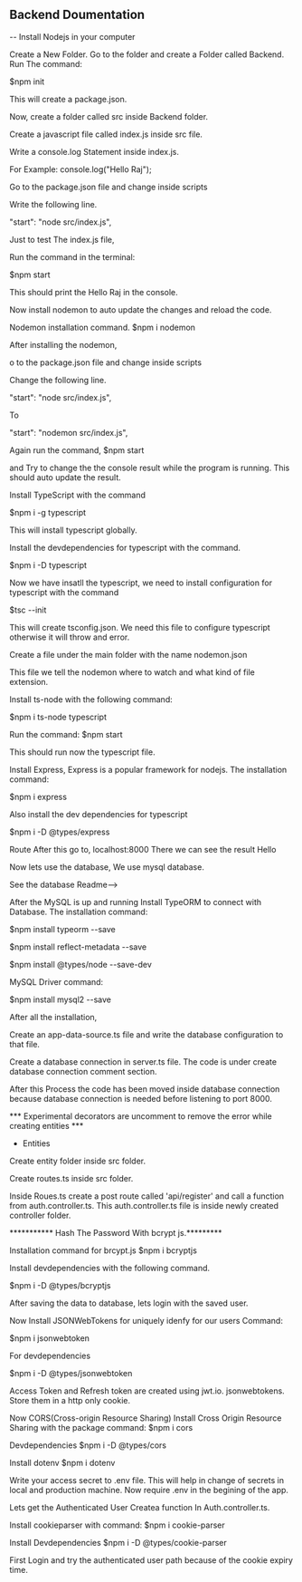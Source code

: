 ## Backend Doumentation

-- Install Nodejs in your computer

Create a New Folder.
Go to the folder and create a Folder called Backend.
Run The command:

$npm init

This will create a package.json.

Now, create a folder called src inside Backend folder.

Create a javascript file called index.js inside src file. 

Write a console.log Statement inside index.js.

For Example: console.log("Hello Raj");

Go to the package.json file and change inside scripts

Write the following line.

"start": "node src/index.js",

Just to test The index.js file,

Run the command in the terminal:

$npm start

This should print the Hello Raj in the console.

Now install nodemon to auto update the changes and reload the code.

Nodemon installation command.
$npm i nodemon

After installing the nodemon,

o to the package.json file and change inside scripts

Change the following line.

"start": "node src/index.js",

To

"start": "nodemon src/index.js",

Again run the command,
$npm start

and Try to change the the console result while the program is running.
This should auto update the result.

Install TypeScript with the command

$npm i -g typescript

This will install typescript globally.

Install the devdependencies for typescript with the command.

$npm i -D typescript

Now we have insatll the typescript, we need to install configuration for typescript with the command

$tsc --init

This will create tsconfig.json.
We need this file to configure typescript otherwise it will throw and error.

Create a file under the main folder with the name
nodemon.json

This file we tell the nodemon where to watch and what kind of file extension. 

Install ts-node with the following command:

$npm i ts-node typescript

Run the command:
$npm start

This should run now the typescript file.

Install Express, Express is a popular framework for nodejs.
The installation command:

$npm i express

Also install the dev dependencies for typescript

$npm i -D @types/express

Route
After this go to, 
localhost:8000
There we can see the result
Hello 

Now lets use the database, 
We use mysql database. 

See the database Readme-->


After the MySQL is up and running Install TypeORM to connect with Database.
The installation command:

$npm install typeorm --save

$npm install reflect-metadata --save

$npm install @types/node --save-dev

MySQL Driver command:

$npm install mysql2 --save

After all the installation,

Create an app-data-source.ts file and write the database configuration to that file.

Create a database connection in server.ts file.
The code is under create database connection comment section.

After this Process the code has been moved inside database connection because database connection is needed before listening to port 8000.

*** Experimental decorators are uncomment to remove the error while creating entities ***
- Entities

Create entity folder inside src folder.

Create routes.ts inside src folder.

Inside Roues.ts create a post route called 'api/register' and call a function from 
auth.controller.ts.
This auth.controller.ts file is inside newly created controller folder.


*********** Hash The Password With bcrypt js.*********

Installation command for brcypt.js
$npm i bcryptjs

Install devdependencies with the following command.

$npm i -D @types/bcryptjs

After saving the data to database, lets login with the saved user.

Now Install JSONWebTokens for uniquely idenfy for our users
Command:

$npm i jsonwebtoken

For devdependencies

$npm i -D @types/jsonwebtoken


Access Token and Refresh token are created using jwt.io. jsonwebtokens.
Store them in a http only cookie.

Now CORS(Cross-origin Resource Sharing)
Install Cross Origin Resource Sharing with the package command:
$npm i cors

Devdependencies
$npm i -D @types/cors

Install dotenv
$npm i dotenv

Write your access secret to .env file.
This will help in change of secrets in local and production machine. 
Now require .env in the begining of the app.

Lets get the Authenticated User
Createa function In Auth.controller.ts.

Install cookieparser with command:
$npm i cookie-parser

Install Devdependencies
$npm i -D @types/cookie-parser


First Login and try the authenticated user path because of the cookie expiry time.


























